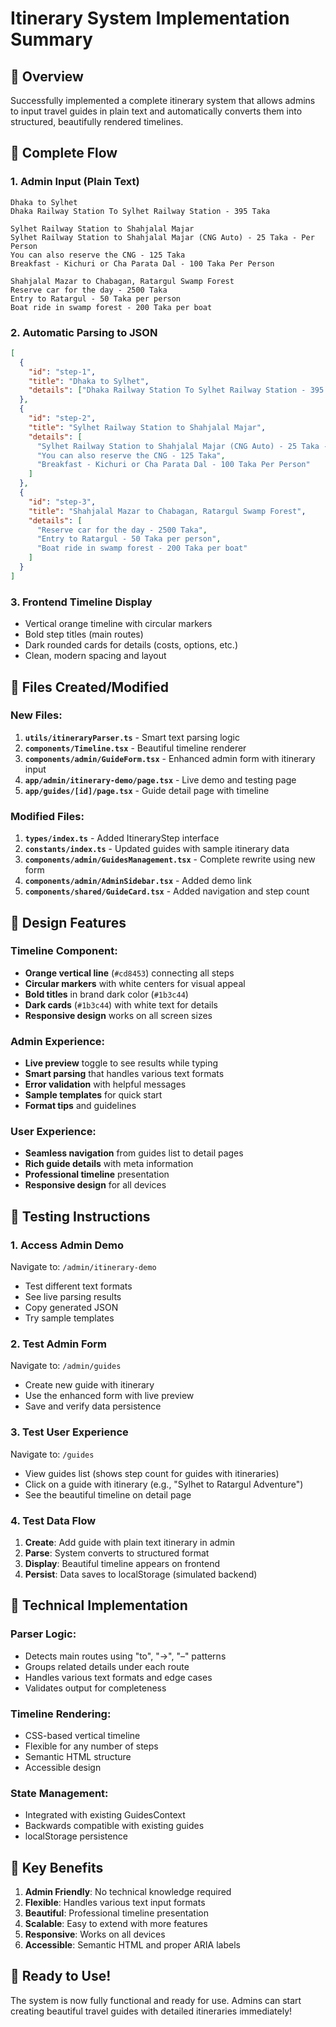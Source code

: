 # Itinerary System Implementation Summary

## 🎯 Overview

Successfully implemented a complete itinerary system that allows admins to input travel guides in plain text and automatically converts them into structured, beautifully rendered timelines.

## 🔄 Complete Flow

### 1. Admin Input (Plain Text)

```
Dhaka to Sylhet
Dhaka Railway Station To Sylhet Railway Station - 395 Taka

Sylhet Railway Station to Shahjalal Majar
Sylhet Railway Station to Shahjalal Majar (CNG Auto) - 25 Taka - Per Person
You can also reserve the CNG - 125 Taka
Breakfast - Kichuri or Cha Parata Dal - 100 Taka Per Person

Shahjalal Mazar to Chabagan, Ratargul Swamp Forest
Reserve car for the day - 2500 Taka
Entry to Ratargul - 50 Taka per person
Boat ride in swamp forest - 200 Taka per boat
```

### 2. Automatic Parsing to JSON

```json
[
  {
    "id": "step-1",
    "title": "Dhaka to Sylhet",
    "details": ["Dhaka Railway Station To Sylhet Railway Station - 395 Taka"]
  },
  {
    "id": "step-2",
    "title": "Sylhet Railway Station to Shahjalal Majar",
    "details": [
      "Sylhet Railway Station to Shahjalal Majar (CNG Auto) - 25 Taka - Per Person",
      "You can also reserve the CNG - 125 Taka",
      "Breakfast - Kichuri or Cha Parata Dal - 100 Taka Per Person"
    ]
  },
  {
    "id": "step-3",
    "title": "Shahjalal Mazar to Chabagan, Ratargul Swamp Forest",
    "details": [
      "Reserve car for the day - 2500 Taka",
      "Entry to Ratargul - 50 Taka per person",
      "Boat ride in swamp forest - 200 Taka per boat"
    ]
  }
]
```

### 3. Frontend Timeline Display

- Vertical orange timeline with circular markers
- Bold step titles (main routes)
- Dark rounded cards for details (costs, options, etc.)
- Clean, modern spacing and layout

## 📁 Files Created/Modified

### New Files:

1. **`utils/itineraryParser.ts`** - Smart text parsing logic
2. **`components/Timeline.tsx`** - Beautiful timeline renderer
3. **`components/admin/GuideForm.tsx`** - Enhanced admin form with itinerary input
4. **`app/admin/itinerary-demo/page.tsx`** - Live demo and testing page
5. **`app/guides/[id]/page.tsx`** - Guide detail page with timeline

### Modified Files:

1. **`types/index.ts`** - Added ItineraryStep interface
2. **`constants/index.ts`** - Updated guides with sample itinerary data
3. **`components/admin/GuidesManagement.tsx`** - Complete rewrite using new form
4. **`components/admin/AdminSidebar.tsx`** - Added demo link
5. **`components/shared/GuideCard.tsx`** - Added navigation and step count

## 🎨 Design Features

### Timeline Component:

- **Orange vertical line** (`#cd8453`) connecting all steps
- **Circular markers** with white centers for visual appeal
- **Bold titles** in brand dark color (`#1b3c44`)
- **Dark cards** (`#1b3c44`) with white text for details
- **Responsive design** works on all screen sizes

### Admin Experience:

- **Live preview** toggle to see results while typing
- **Smart parsing** that handles various text formats
- **Error validation** with helpful messages
- **Sample templates** for quick start
- **Format tips** and guidelines

### User Experience:

- **Seamless navigation** from guides list to detail pages
- **Rich guide details** with meta information
- **Professional timeline** presentation
- **Responsive design** for all devices

## 🧪 Testing Instructions

### 1. Access Admin Demo

Navigate to: `/admin/itinerary-demo`

- Test different text formats
- See live parsing results
- Copy generated JSON
- Try sample templates

### 2. Test Admin Form

Navigate to: `/admin/guides`

- Create new guide with itinerary
- Use the enhanced form with live preview
- Save and verify data persistence

### 3. Test User Experience

Navigate to: `/guides`

- View guides list (shows step count for guides with itineraries)
- Click on a guide with itinerary (e.g., "Sylhet to Ratargul Adventure")
- See the beautiful timeline on detail page

### 4. Test Data Flow

1. **Create**: Add guide with plain text itinerary in admin
2. **Parse**: System converts to structured format
3. **Display**: Beautiful timeline appears on frontend
4. **Persist**: Data saves to localStorage (simulated backend)

## 🔧 Technical Implementation

### Parser Logic:

- Detects main routes using "to", "→", "–" patterns
- Groups related details under each route
- Handles various text formats and edge cases
- Validates output for completeness

### Timeline Rendering:

- CSS-based vertical timeline
- Flexible for any number of steps
- Semantic HTML structure
- Accessible design

### State Management:

- Integrated with existing GuidesContext
- Backwards compatible with existing guides
- localStorage persistence

## 🚀 Key Benefits

1. **Admin Friendly**: No technical knowledge required
2. **Flexible**: Handles various text input formats
3. **Beautiful**: Professional timeline presentation
4. **Scalable**: Easy to extend with more features
5. **Responsive**: Works on all devices
6. **Accessible**: Semantic HTML and proper ARIA labels

## 🎉 Ready to Use!

The system is now fully functional and ready for use. Admins can start creating beautiful travel guides with detailed itineraries immediately!
